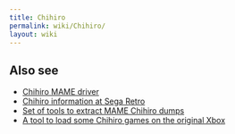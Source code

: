 ```yaml
---
title: Chihiro
permalink: wiki/Chihiro/
layout: wiki
---
```


Also see
--------

-   [Chihiro MAME
    driver](https://github.com/mamedev/mame/blob/master/src/mame/drivers/chihiro.cpp)
-   [Chihiro information at Sega
    Retro](http://segaretro.org/Sega_Chihiro)
-   [Set of tools to extract MAME Chihiro
    dumps](https://github.com/JayFoxRox/Chihiro-Tools)
-   [A tool to load some Chihiro games on the original
    Xbox](https://github.com/JayFoxRox/Chihiro-Launcher)

